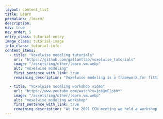 ```yaml
---
layout: content_list
title: Learn
permalink: /learn/
description:
nav: true
nav_order: 5
entry_class: tutorial-entry
image_class: tutorial-image
info_class: tutorial-info
content_items:
  - title: "Voxelwise modeling tutorials"
    url: "https://github.com/gallantlab/voxelwise_tutorials"
    image: "/assets/img/other/learn.vm.webp"
    alt: "voxelwise modeling"
    first_sentence_with_link: true
    remaining_description: "Voxelwise modeling is a framework for fitting encoding models to fMRI data. Voxelwise modeling is currently the most sensitive and powerful framework available for modeling fMRI data. It can be used to fit dozens of distinct models simultaneously, each model having up to several thousand distinct features. Voxelwise modeling also conforms to all best practices in data science, which maximizes sensitivity, reliability and generalizability of the resulting models. We are providing these online tutorials here as a service to the fMRI community."

  - title: "Voxelwise modeling workshop video"
    url: "https://www.youtube.com/watch?v=jobQmEJpbhY"
    image: "/assets/img/other/learn.vm.webp"
    alt: "voxelwise modeling workshop"
    first_sentence_with_link: true
    remaining_description: "At the 2021 CCN meeting we held a workshop on voxelwise modeling. You can find a video recording of the workshop here."
---
```

